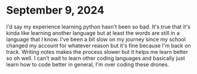 # September 9, 2024

I'd say my experience learning python hasn't been so bad. It's true that it's kinda like learning another language but at least the words are still in a language that I know. 
I've been a bit slow on my journey since my school changed my account for whatever reason but it's fine because I'm back on track. Writing notes makes the process slower but it helps
me learn better so oh well. I can't wait to learn other coding languages and basically just learn how to code better in general, I'm over coding these drones.
